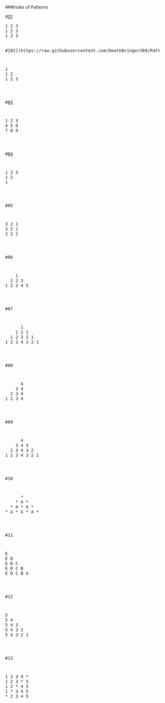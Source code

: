 ###Index of Patterns   

#[01](Pattern/01.c)
<pre>
1 2 3  
1 2 3   
1 2 3  
      

#[02](https://raw.githubusercontent.com/DeathBringer269/Pattern/Changes/02.c)
<pre>  
<pre>
1  
1 2  
1 2 3   
</pre>

#[03](https://raw.githubusercontent.com/DeathBringer269/Pattern/Changes/03.c)
<pre>
1 2 3  
4 5 6   
7 8 9  
</pre>

#[04](https://raw.githubusercontent.com/DeathBringer269/Pattern/Changes/04.c)
<pre>
1 2 3   
1 2  
1  
</pre> 

#05
<pre>
3 2 1  
3 2 1  
3 2 1  
</pre>

#06
<pre>
    1    
  1 2 3    
1 2 3 4 5      
</pre>

#07
<pre>
      1   
    1 2 1   
  1 2 3 2 1    
1 2 3 4 3 2 1   
</pre>

#08
<pre>
      4   
    3 4    
  2 3 4    
1 2 3 4    
</pre>

#09
<pre>
      4         
    3 4 3     
  2 3 4 3 2      
1 2 3 4 3 2 1      
</pre>

#10
<pre>
      *      
    * A *      
  * A * A *    
* A * A * A *     
</pre>

#11
<pre>
E  
E D  
E D C  
E D C B  
E D C B A  
</pre>

#12 
<pre>
5  
5 4  
5 4 3  
5 4 3 2  
5 4 3 2 1   
</pre>           

#13  
<pre>
1 2 3 4 *  
1 2 3 * 5  
1 2 * 4 5 
1 * 3 4 5  
* 2 3 4 5   
</pre>
